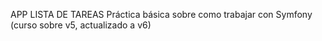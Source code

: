 APP LISTA DE TAREAS
Práctica básica sobre como trabajar con Symfony (curso sobre v5, actualizado a v6)
